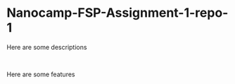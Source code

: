 # Nanocamp-FSP-Assignment-1-repo-1

<p>Here are some descriptions</p>
</br>
<p>Here are some features</p>
